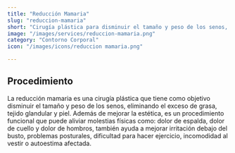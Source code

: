 ```yaml
---
title: "Reducción Mamaria"
slug: "reduccion-mamaria"
short: "Cirugía plástica para disminuir el tamaño y peso de los senos, aliviando molestias físicas."
image: "/images/services/reduccion-mamaria.png"
category: "Contorno Corporal"
icon: "/images/icons/reduccion mamaria.png"

---
```

## Procedimiento
La reducción mamaria es una cirugía plástica que tiene como objetivo disminuir el tamaño y peso de los senos, eliminando el exceso de grasa, tejido glandular y piel. Además de mejorar la estética, es un procedimiento funcional que puede aliviar molestias físicas como: dolor de espalda, dolor de cuello y dolor de hombros, también ayuda a mejorar irritación debajo del busto, problemas posturales, dificultad para hacer ejercicio, incomodidad al vestir o autoestima afectada.